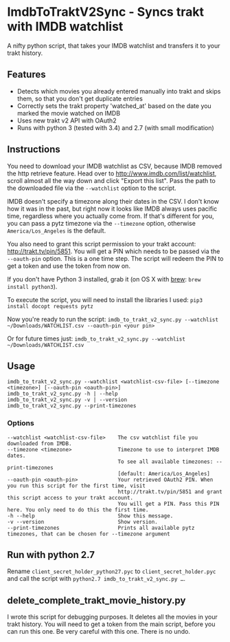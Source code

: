 # ImdbToTraktV2Sync - Syncs trakt with IMDB watchlist

A nifty python script, that takes your IMDB watchlist and transfers it to your trakt history.

## Features
- Detects which movies you already entered manually into trakt and skips them, so that you don't get duplicate entries
- Correctly sets the trakt property 'watched\_at' based on the date you marked the movie watched on IMDB
- Uses new trakt v2 API with OAuth2
- Runs with python 3 (tested with 3.4) and 2.7 (with small modification)

## Instructions
You need to download your IMDB watchlist as CSV, because IMDB removed the http retrieve feature. Head over to
http://www.imdb.com/list/watchlist, scroll almost all the way down and click "Export this list". Pass the path to the
downloaded file via the ```--watchlist```  option to the script.

IMDB doesn't specify a timezone along their dates in the CSV. I don't know how it was in the past,
but right now it looks like IMDB always uses pacific time, regardless where you actually come from.
If that's different for you, you can pass a pytz timezone via the ```--timezone``` option, 
otherwise ```America/Los_Angeles``` is the default.

You also need to grant this script permission to your trakt account: http://trakt.tv/pin/5851. You will get a
PIN which needs to be passed via the ```--oauth-pin``` option. This is a one time step. The script will redeem the PIN to get
a token and use the token from now on.

If you don't have Python 3 installed, grab it (on OS X with [brew](http://brew.sh): ```brew install python3```).

To execute the script, you will need to install the libraries I used:
```pip3 install docopt requests pytz```

Now you're ready to run the script:
```imdb_to_trakt_v2_sync.py --watchlist ~/Downloads/WATCHLIST.csv --oauth-pin <your pin>```

Or for future times just:
```imdb_to_trakt_v2_sync.py --watchlist ~/Downloads/WATCHLIST.csv```

## Usage
    imdb_to_trakt_v2_sync.py --watchlist <watchlist-csv-file> [--timezone <timezone>] [--oauth-pin <oauth-pin>]
    imdb_to_trakt_v2_sync.py -h | --help
    imdb_to_trakt_v2_sync.py -v | --version
    imdb_to_trakt_v2_sync.py --print-timezones

### Options
    --watchlist <watchlist-csv-file>    The csv watchlist file you downloaded from IMDB.
    --timezone <timezone>               Timezone to use to interpret IMDB dates.
                                        To see all available timezones: --print-timezones
                                        [default: America/Los_Angeles]
    --oauth-pin <oauth-pin>             Your retrieved OAuth2 PIN. When you run this script for the first time, visit
                                        http://trakt.tv/pin/5851 and grant this script access to your trakt account.
                                        You will get a PIN. Pass this PIN here. You only need to do this the first time.
    -h --help                           Show this message.
    -v --version                        Show version.
    --print-timezones                   Prints all available pytz timezones, that can be chosen for --timezone argument

## Run with python 2.7
Rename ```client_secret_holder_python27.pyc``` to ```client_secret_holder.pyc``` and call the script with
```python2.7 imdb_to_trakt_v2_sync.py …```.

## delete\_complete\_trakt\_movie\_history.py
I wrote this script for debugging purposes. It deletes all the movies in your trakt history. You will need to get a token
from the main script, before you can run this one. Be very careful with this one. There is no undo.